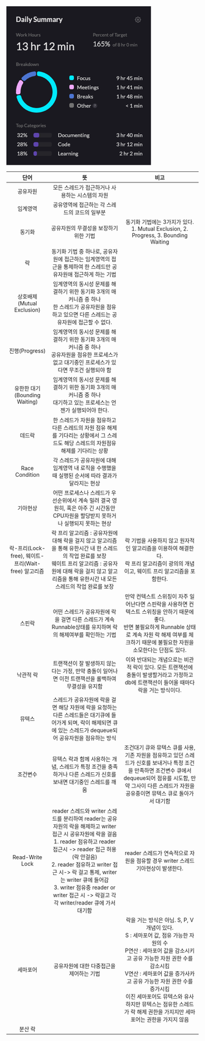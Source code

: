 <img src="/Tracking_Time/2_Feb/250210.png">

|                   단어                    |                                                                                                                                     뜻                                                                                                                                     |                                                                                                            비고                                                                                                            |
|:---------------------------------------:|:-------------------------------------------------------------------------------------------------------------------------------------------------------------------------------------------------------------------------------------------------------------------------:|:------------------------------------------------------------------------------------------------------------------------------------------------------------------------------------------------------------------------:|
|                  공유자원                   |                                                                                                                        모든 스레드가 접근하거나 사용하는 시스템의 자원                                                                                                                         |                                                                                                                                                                                                                          |
|                  임계영역                   |                                                                                                                         공유영역에 접근하는 각 스레드의 코드의 일부분                                                                                                                         |                                                                                                                                                                                                                          |
|                   동기화                   |                                                                                                                           공유자원의 무결성을 보장하기 위한 기법                                                                                                                           |                                                                         동기화 기법에는 3가지가 있다. 1. Mutual Exclusion, 2. Progress, 3. Bounding Waiting                                                                          |
|                    락                    |                                                                                                      동기화 기법 중 하나로, 공유자원에 접근하는 임계영역의 접근을 통제하여 한 스레드만 공유자원애 접근하게 하는 기법                                                                                                      |                                                                                                                                                                                                                          |
|         상호배제(Mutual Exclusion)          |                                                                                         임계영역의 동시성 문제를 해결하기 위한 동기화 3개의 매커니즘 중 하나<br/>한 스레드가 공유자원을 점유하고 있으면 다른 스레드는 공유자원에 접근할 수 없다.                                                                                         |                                                                                                                                                                                                                          |
|              진행(Progress)               |                                                                                         임계영역의 동시성 문제를 해결하기 위한 동기화 3개의 매커니즘 중 하나<br/>공유자원을 점유한 프로세스가 없고 대기중인 프로세스가 있다면 무조건 실행되야 함                                                                                          |                                                                                                                                                                                                                          |
|        유한한 대기(Bounding Waiting)         |                                                                                                  임계영역의 동시성 문제를 해결하기 위한 동기화 3개의 매커니즘 중 하나<br/>대기하고 있는 프로세스는 언젠가 실행되어야 한다.                                                                                                  |                                                                                                                                                                                                                          |
|                   데드락                   |                                                                                                한 스레드가 자원을 점유하고 다른 스레드의 자원 점유 해제를 기다리는 상황에서 그 스레드도 해당 스레드의 자원점유 해제를 기다리는 상황                                                                                                |                                                                                                                                                                                                                          |
|             Race Condition              |                                                                                                         각 스레드가 공유자원에 대해 임계영역 내 로직을 수행했을 때 실행된 순서에 따라 결과가 달라지는 현상                                                                                                          |                                                                                                                                                                                                                          |
|                  기아현상                   |                                                                                               어떤 프로세스나 스레드가 우선순위에서 계속 밀려 결국 영원히, 혹은 아주 긴 시간동안 CPU자원을 할당받지 못하거나 실행되지 못하는 현상                                                                                                |                                                                                                                                                                                                                          |
| 락-프리(Lock-free), 웨이트-프리(Wait-free) 알고리즘 |                                                                   락 프리 알고리즘 : 공유자원에 대해 락을 걸지 않고 알고리즘을 통해 유한시간 내 한 스레드의 작업 완료를 보장<br/>웨이트 프리 알고리즘 : 공유자원에 대해 락을 걸지 않고 알고리즘을 통해 유한시간 내 모든 스레드의 작업 완료를 보장                                                                    |                                                                     락 기법을 사용하지 않고 원자적인 알고리즘을 이용하여 해결한다.<br/>락 프리 알고리즘이 광의의 개념이고, 웨이트 프리 알고리즘을 포함한다.                                                                      |
|                   스핀락                   |                                                                                                     어떤 스레드가 공유자원에 락을 걸면 다른 스레드가 계속 Runnable상태를 유지하며 락의 해제여부를 확인하는 기법                                                                                                      |                                              만약 컨텍스트 스위칭이 자주 일어난다면 스핀락을 사용하면 컨텍스트 스위칭을 안하기 때문에 좋다.<br/>반면 불필요하게 Runnable 상태로 계속 자원 락 해제 여부를 체크하기 때문에 불필요한 자원을 소모한다는 단점도 있다.                                              |
|                  낙관적 락                  |                                                                                                         트랜잭션이 잘 발생하지 않는다는 가정, 만약 충돌이 일어나면 이전 트랜잭션을 롤백하여 무결성을 유지함                                                                                                          |                                                                     이와 반대되는 개념으로는 비관적 락이 있다. 모든 트랜잭션에 충돌이 발생할거라고 가정하고 db에 트랜잭션이 들어올 때마다 락을 거는 방식이다.                                                                      |
|                   뮤텍스                   |                                                                                     스레드가 공유자원에 락을 걸면 해당 자원에 락을 요청하는 다른 스레드들은 대기큐에 들어가게 되며, 락이 해제되면 큐에 있는 스레드가 dequeue되어 공유자원을 점유하는 방식                                                                                     |                                                                                                                                                                                                                          |
|                  조건변수                   |                                                                                                     뮤텍스 락과 함께 사용하는 개념, 스레드가 특정 조건을 충족하거나 다른 스레드가 신호를 보내면 대기중인 스레드를 깨움                                                                                                     |                                             조건대기 큐와 뮤텍스 큐를 사용, 기존 자원을 점유하고 있던 스레드가 신호를 보내거나 특정 조건을 만족하면 조건변수 큐에서 dequeue되어 점유를 시도함, 만약 그사이 다른 스레드가 자원을 공유중이면 뮤텍스 큐로 돌아가서 대기함                                             |
|             Read-Write Lock             | reader 스레드와 writer 스레드를 분리하여 reader는 공유자원의 락을 해제하고 writer 접근 시 공유자원에 락을 걸음<br/>1. reader 점유하고 reader 접근시 -> reader 접근 허용(락 안걸음)<br/>2. reader 점유하고 writer 접근 시-> 락 걸고 통제, writer는 writer 큐에 들어감<br/>3. writer 점유중 reader or writer 접근 시 -> 락걸고 각각 writer/reader 큐에 가서 대기함 |                                                                                   reader 스레드가 연속적으로 자원을 점유할 경우 writer 스레드 기아현상이 발생한다.                                                                                    |
|                  세마포어                   |                                                                                                                          공유자원에 대한 다중접근을 제어하는 기법                                                                                                                           | 락을 거는 방식은 아님. S, P, V개념이 있다.<br/>S : 세마포어 값, 점유 가능한 자원의 수<br/>P연산 : 세마포어 값을 감소시키고 공유 가능한 자원 권한 수를 감소시킴<br/>V연산 : 세마포어 값을 증가사카고 공유 가능한 자원 권한 수를 증가시킴<br/>이진 세마포어도 뮤텍스와 유사하지만 뮤텍스는 점유한 스레드가 락 해제 권한을 가지지만 세마포어는 권한을 가지지 않음 |
|                  분산 락                   |                                                                                                                                                                                                                                                                           |                                                                                                                                                                                                                          |